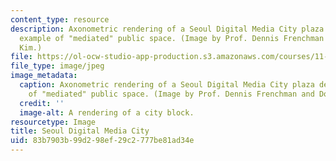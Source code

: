 ```yaml
---
content_type: resource
description: Axonometric rendering of a Seoul Digital Media City plaza design, an
  example of "mediated" public space. (Image by Prof. Dennis Frenchman and Donyun
  Kim.)
file: https://ol-ocw-studio-app-production.s3.amazonaws.com/courses/11-333-urban-design-seminar-spring-2005/83b7903b99d298ef29c2777be81ad34e_11-333s05.jpg
file_type: image/jpeg
image_metadata:
  caption: Axonometric rendering of a Seoul Digital Media City plaza design, an example
    of "mediated" public space. (Image by Prof. Dennis Frenchman and Donyun Kim.)
  credit: ''
  image-alt: A rendering of a city block.
resourcetype: Image
title: Seoul Digital Media City
uid: 83b7903b-99d2-98ef-29c2-777be81ad34e
---
```

